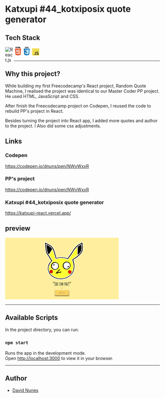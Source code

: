 # Katxupi #44_kotxiposix quote generator

## Tech Stack

<img align="left" alt="React.js" width="28px" src="https://cdn-icons-png.flaticon.com/512/919/919851.png" />
<img alt="HTML5" width="28px" src="https://raw.githubusercontent.com/github/explore/80688e429a7d4ef2fca1e82350fe8e3517d3494d/topics/html/html.png" /><img alt="CSS3" width="28px" src="https://raw.githubusercontent.com/github/explore/80688e429a7d4ef2fca1e82350fe8e3517d3494d/topics/css/css.png" />
<img alt="JavaScript" width="23px" src="https://raw.githubusercontent.com/github/explore/80688e429a7d4ef2fca1e82350fe8e3517d3494d/topics/javascript/javascript.png" />

---

## Why this project?

While building my first Freecodecamp's React project, Random Quote Machine, I realised the project was identical to our Master Coder PP project. He used HTML, JavaScript and CSS. 

After finish the Freecodecamp project on Codepen, I reused the code to rebuild PP's project in React.

Besides turning the project into React app, I added more quotes and author to the project. I Also did some css adjustments.

## Links

### Codepen
https://codepen.io/dnuns/pen/NWyWxxR

### PP's project
https://codepen.io/dnuns/pen/NWyWxxR

### Katxupi #44_kotxiposix quote generator
https://katxupi-react.vercel.app/


## preview
![screenshot](katxupi.png)

---

## Available Scripts

In the project directory, you can run:

### `npm start`

Runs the app in the development mode.\
Open [http://localhost:3000](http://localhost:3000) to view it in your browser.

---

## Author

- [David Nunes](https://www.github.com/Dnuns)
